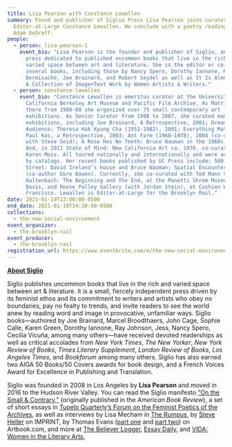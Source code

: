 ```yaml
---
title: Lisa Pearson with Constance Lewallen
summary: Found and publisher of Siglio Press Lisa Pearson joins curator and Rail
  Editor-at-Large Constance Lewallen. We conclude with a poetry reading from
  Adam DeGraff.
people:
  - person: lisa-pearson-1
    event_bio: "Lisa Pearson is the founder and publisher of Siglio, an independent
      press dedicated to published uncommon books that live in the rich and
      varied space between art and literature. She is the editor or co-editor of
      several books, including those by Nancy Spero, Dorothy Iannone, Mirtha
      Dermisache, Joe Brainard, and Robert Seydel as well as It Is Almost That:
      A Collection of Image+Text Work by Women Artists & Writers."
  - person: constance-lewallen
    event_bio: "Constance Lewallen is emeritus curator at the University of
      California Berkeley Art Museum and Pacific Film Archive. As Matrix curator
      there from 1980-88 she organized over 75 small contemporary art
      exhibitions. As Senior Curator from 1998 to 2007, she curated many major
      exhibitions, including Joe Brainard, A Retrospective, 2001; Dream of the
      Audience: Theresa Hak Kyung Cha (1951-1982), 2001; Everything Matters:
      Paul Kos, a Retrospective, 2003; Ant Farm (1968-1978), 2004 (co-curated
      with Steve Seid); A Rose Has No Teeth: Bruce Nauman in the 1960s, 2007.
      And, in 2011 State of Mind: New California Art ca. 1970, co-curated with
      Karen Moss. All toured nationally and internationally and were accompanied
      by catalogs. Her recent books published by UC Press include: 500 Capp
      Street: David Ireland’s house and Bruce Nauman; Spatial Encounters
      (co-author Dore Bowen). Currently, she co-curated with Ted Mann Stephen
      Kaltenbach: The Beginning and The End, at the Manetti Shrem Museum, UC
      Davis, and Reese Palley Gallery (with Jordan Stein), at Cushion Works, San
      Francisco. Lewallen is Editor-at-Large for the Brooklyn Rail."
date: 2021-01-19T13:00:00-0500
end_date: 2021-01-19T14:30:00-0500
collections:
  - the-new-social-environment
event_organizer:
  - the-brooklyn-rail
event_producer:
  - the-brooklyn-rail
registration_url: https://www.eventbrite.com/e/the-new-social-environment-215-lisa-pearson-with-constance-lewallen-tickets-136854913731
---
```

**[About Siglio](http://sigliopress.com/about/)**

Siglio publishes uncommon books that live in the rich and varied space between art & literature. It is a small, fiercely independent press driven by its feminist ethos and its commitment to writers and artists who obey no boundaries, pay no fealty to trends, and invite readers to see the world anew by reading word and image in provocative, unfamiliar ways. Siglio books—authored by Joe Brainard, Marcel Broodthaers, John Cage, Sophie Calle, Karen Green, Dorothy Iannone, Ray Johnson, Jess, Nancy Spero, Cecilia Vicuña, among many others—have received devoted readerships as well as critical accolades from *New York Times*, *The New Yorker*, *New York Review of Books*, *Times Literary Supplement*, *London Review of Books*, *Los Angeles Times*, and *Bookforum* among many others. Siglio has also earned two AIGA 50 Books/50 Covers awards for book design, and a French Voices Award for Excellence in Publishing and Translation.

Siglio was founded in 2008 in Los Angeles by **Lisa Pearson** and moved in 2016 to the Hudson River Valley. You can read the Siglio manifesto [“On the Small & Contrary,”](http://sigliopress.com/wp-content/uploads/2012/09/On_the_Small_and_Contrary.pdf) (originally published in the *American Book Review*), a set of short essays in [Tupelo Quarterly’s Forum on the Feminist Poetics of the Archives](https://www.tupeloquarterly.com/lisa-pearson/), as well as interviews by Lisa Mecham in [The Rumpus](https://therumpus.net/2018/11/the-rumpus-interview-with-siglio-press/), by [Steve Heller](http://www.printmag.com/imprint/google-siglio/ "Steve Heller interviews Lisa Pearson") on IMPRINT, by Thomas Evans ([part one](http://www.artbook.com/interview-siglio.html) and [part two](http://www.artbook.com/blog-interview-siglio-2.html)) on Artbook.com, and more at [The Believer Logger](http://believermag.tumblr.com/post/50504074110/go-forth-vol-7 "The Believer Logger interviews Lisa Pearson"), [Essay Daily](http://sigliopress.com/how-the-book-honors-the-art-essay-daily-interviews-siglio-publisher/), and [VIDA: Women in the Literary Arts.](http://sigliopress.com/taking-cultural-stock-interview-on-vida/ "Lisa Pearson, interviewed at VIDA: Women in the Literary Arts")
